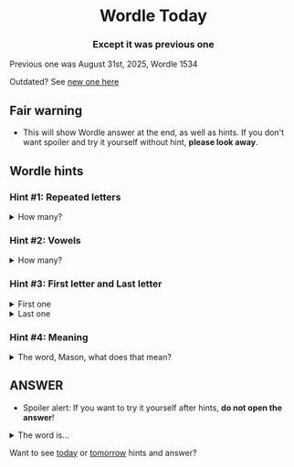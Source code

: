 <h1 align="center">
Wordle Today
</h1>

<h3 align="center">
Except it was previous one
</h3>

Previous one was August 31st, 2025, Wordle 1534

Outdated? See [new one here](README.md)

## Fair warning
- This will show Wordle answer at the end, as well as hints. If you don't want spoiler and try it yourself without hint, **please look away**.

## Wordle hints

### Hint #1: Repeated letters
<details>
  <summary>How many?</summary>
  Zero repeated letters.
</details>

### Hint #2: Vowels
<details>
  <summary>How many?</summary>
  There are 2 vowels. 
</details>

### Hint #3: First letter and Last letter
<details>
  <summary>First one</summary>
  Begins with the letter "P"
</details>
<details>
  <summary>Last one</summary>
  Ends with the letter "L"
</details>

### Hint #4: Meaning
<details>
  <summary>The word, Mason, what does that mean?</summary>
  One of the component parts of the corolla of a flower. It applies particularly, but not necessarily only, when the corolla consists of separate parts, that is when the petals are not connately fused. Petals are often brightly colored.
</details>

## ANSWER
- Spoiler alert: If you want to try it yourself after hints, **do not open the answer**!

<details>
  <summary>The word is...</summary>
  PETAL
</details>

Want to see [today](README.md) or [tomorrow](TOMORROW.md) hints and answer?